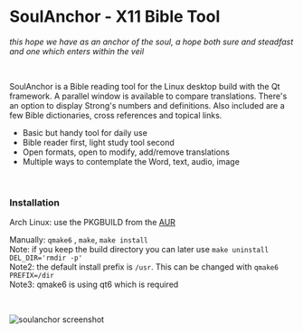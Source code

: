 # SoulAnchor - X11 Bible Tool

*this hope we have as an anchor of the soul, a hope both sure and steadfast and one which enters within the veil*

&nbsp;

SoulAnchor is a Bible reading tool for the Linux desktop build with the Qt framework. A parallel window is available to compare translations. There's an option to display Strong's numbers and definitions. Also included are a few Bible dictionaries, cross references and topical links. 

* Basic but handy tool for daily use
* Bible reader first, light study tool second
* Open formats, open to modify, add/remove translations
* Multiple ways to contemplate the Word, text, audio, image

&nbsp;

### Installation

Arch Linux: use the PKGBUILD from the [AUR](https://aur.archlinux.org/packages/soulanchor "archlinux user depository")

Manually: `qmake6` , `make`, `make install`  
Note: if you keep the build directory you can later use `make uninstall DEL_DIR='rmdir -p'`  
Note2: the default install prefix is `/usr`. This can be changed with `qmake6 PREFIX=/dir`  
Note3: qmake6 is using qt6 which is required  

&nbsp;

![soulanchor screenshot](/../screenshots/soulanchor-01.png?raw=true "screenshot")
